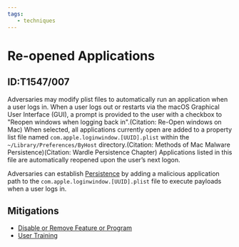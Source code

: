```yaml
---
tags:
   - techniques
---
```

# Re-opened Applications
## ID:T1547/007
Adversaries may modify plist files to automatically run an application when a user logs in. When a user logs out or restarts via the macOS Graphical User Interface (GUI), a prompt is provided to the user with a checkbox to "Reopen windows when logging back in".(Citation: Re-Open windows on Mac) When selected, all applications currently open are added to a property list file named <code>com.apple.loginwindow.[UUID].plist</code> within the <code>~/Library/Preferences/ByHost</code> directory.(Citation: Methods of Mac Malware Persistence)(Citation: Wardle Persistence Chapter) Applications listed in this file are automatically reopened upon the user’s next logon.

Adversaries can establish [Persistence](/mitre/tactics/TA0003) by adding a malicious application path to the <code>com.apple.loginwindow.[UUID].plist</code> file to execute payloads when a user logs in.
## Mitigations
* [Disable or Remove Feature or Program](/mitre/mitigations/M1042)
* [User Training](/mitre/mitigations/M1017)
